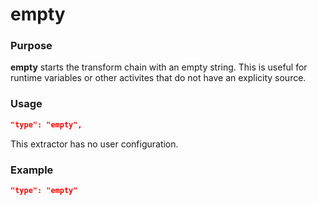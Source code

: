 # empty

### Purpose

**empty** starts the transform chain with an empty string. This is useful for runtime variables or other activites that do not have an explicity source.

### Usage

```json
"type": "empty",
```

This extractor has no user configuration.

### Example

```json
"type": "empty"
```
